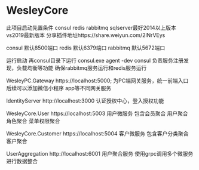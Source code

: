 # WesleyCore
此项目启动先置条件
consul
redis
rabbitmq
sqlserver最好2014以上版本
vs2019最新版本
分享插件地址https://share.weiyun.com/2lNrVEys

consul 默认8500端口
redis 默认6379端口
rabbitmq 默认5672端口

运行启动
再consul目录下运行 consul.exe agent -dev
consul 负责服务注册发现，负载均衡等功能
确保rabbitmq服务运行和redis服务运行


WesleyPC.Gateway https://localhost:5000;
为PC端网关服务，统一前端入口 后续可以添加微信小程序 app等不同网关服务

IdentityServer http://localhost:3000
认证授权中心，登入授权功能

WesleyCore.User https://localhost:5003
用户微服务 包含会员聚合 用户聚合 角色聚合 菜单权限聚合

WesleyCore.Customer https://localhost:5004
客户微服务 包含客户分类聚合 客户聚合

UserAggregation http://localhost:6001
用户聚合服务 使用grpc调用多个微服务进行数据整合
